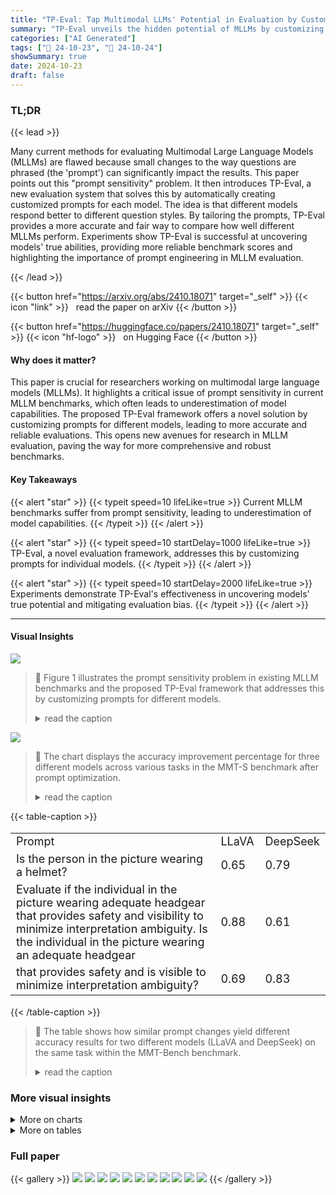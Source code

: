 ```yaml
---
title: "TP-Eval: Tap Multimodal LLMs' Potential in Evaluation by Customizing Prompts"
summary: "TP-Eval unveils the hidden potential of MLLMs by customizing prompts to mitigate evaluation bias caused by prompt sensitivity, leading to a more accurate assessment of model capabilities."
categories: ["AI Generated"]
tags: ["🔖 24-10-23", "🤗 24-10-24"]
showSummary: true
date: 2024-10-23
draft: false
---
```


### TL;DR


{{< lead >}}

Many current methods for evaluating Multimodal Large Language Models (MLLMs) are flawed because small changes to the way questions are phrased (the 'prompt') can significantly impact the results.  This paper points out this "prompt sensitivity" problem.  It then introduces TP-Eval, a new evaluation system that solves this by automatically creating customized prompts for each model.  The idea is that different models respond better to different question styles. By tailoring the prompts, TP-Eval provides a more accurate and fair way to compare how well different MLLMs perform. Experiments show TP-Eval is successful at uncovering models' true abilities, providing more reliable benchmark scores and highlighting the importance of prompt engineering in MLLM evaluation.

{{< /lead >}}


{{< button href="https://arxiv.org/abs/2410.18071" target="_self" >}}
{{< icon "link" >}} &nbsp; read the paper on arXiv
{{< /button >}}

{{< button href="https://huggingface.co/papers/2410.18071" target="_self" >}}
{{< icon "hf-logo" >}} &nbsp; on Hugging Face
{{< /button >}}

#### Why does it matter?
This paper is crucial for researchers working on multimodal large language models (MLLMs). It highlights a critical issue of prompt sensitivity in current MLLM benchmarks, which often leads to underestimation of model capabilities. The proposed TP-Eval framework offers a novel solution by customizing prompts for different models, leading to more accurate and reliable evaluations. This opens new avenues for research in MLLM evaluation, paving the way for more comprehensive and robust benchmarks.
#### Key Takeaways

{{< alert "star" >}}
{{< typeit speed=10 lifeLike=true >}} Current MLLM benchmarks suffer from prompt sensitivity, leading to underestimation of model capabilities. {{< /typeit >}}
{{< /alert >}}

{{< alert "star" >}}
{{< typeit speed=10 startDelay=1000 lifeLike=true >}} TP-Eval, a novel evaluation framework, addresses this by customizing prompts for individual models. {{< /typeit >}}
{{< /alert >}}

{{< alert "star" >}}
{{< typeit speed=10 startDelay=2000 lifeLike=true >}} Experiments demonstrate TP-Eval's effectiveness in uncovering models' true potential and mitigating evaluation bias. {{< /typeit >}}
{{< /alert >}}

------
#### Visual Insights



![](figures/figures_1_0.png)

> 🔼 Figure 1 illustrates the prompt sensitivity problem in existing MLLM benchmarks and the proposed TP-Eval framework that addresses this by customizing prompts for different models.
> <details>
> <summary>read the caption</summary>
> Figure 1: (a) shows underestimation caused by unsuitable prompts in MMT-Bench, (b) shows our proposed evaluation framework resolving this by customizing prompts.
> </details>





![](charts/charts_7_0.png)

> 🔼 The chart displays the accuracy improvement percentage for three different models across various tasks in the MMT-S benchmark after prompt optimization.
> <details>
> <summary>read the caption</summary>
> Figure 3: Results of different models on MMT-S (L2-category). Accuracy improvement is calculated by accuracy using the optimized prompt divided by accuracy using the original prompt. Three models showed varying improvement across different task types, while performance gains differ between models, highlighting the underestimation and bias introduced by original prompts and the effectiveness of our method.
> </details>





{{< table-caption >}}
<table id='0' style='font-size:18px'><tr><td>Prompt</td><td>LLaVA</td><td>DeepSeek</td></tr><tr><td>Is the person in the picture wearing a helmet?</td><td>0.65</td><td>0.79</td></tr><tr><td>Evaluate if the individual in the picture wearing adequate headgear that provides safety and visibility to minimize interpretation ambiguity. Is the individual in the picture wearing an adequate headgear</td><td>0.88</td><td>0.61</td></tr><tr><td>that provides safety and is visible to minimize interpretation ambiguity?</td><td>0.69</td><td>0.83</td></tr></table>{{< /table-caption >}}

> 🔼 The table shows how similar prompt changes yield different accuracy results for two different models (LLaVA and DeepSeek) on the same task within the MMT-Bench benchmark.
> <details>
> <summary>read the caption</summary>
> Table 1: Similar prompt changes have different effects on two models for helmet anomaly detection task in MMT-Bench.
> </details>



### More visual insights



<details>
<summary>More on charts
</summary>


![](charts/charts_8_0.png "🔼 Figure 4: Overall performance with different prompt methods on MMMU with LLaVA. In most cases, the results after optimization surpass those achieved with the initial prompts, and they generally outperform the original questions as well.")

> 🔼 The chart compares the overall performance of LLaVA on MMMU using original questions, initial prefix prompts, and optimized prefix prompts, showing improved accuracy with optimized prompts across different disciplines.
> <details>
> <summary>read the caption</summary>
> Figure 4: Overall performance with different prompt methods on MMMU with LLaVA. In most cases, the results after optimization surpass those achieved with the initial prompts, and they generally outperform the original questions as well.
> </details>


![](charts/charts_8_1.png "🔼 Figure 5: Result of applying optimized prompts to other models. Applying customized prompts from one model to another yields performance changes that differ from each model’s inherent characteristics.")

> 🔼 Figure 5 is a heatmap showing the performance changes when applying prompts optimized for one model to other models, highlighting the model-specific nature of optimal prompts.
> <details>
> <summary>read the caption</summary>
> Figure 5: Result of applying optimized prompts to other models. Applying customized prompts from one model to another yields performance changes that differ from each model’s inherent characteristics.
> </details>


![](charts/charts_9_0.png "🔼 Figure 6: Performance on whether to use introspection or not.")

> 🔼 The chart compares the performance of three different prompt optimization methods (original, no introspection, and the proposed method) on three tasks from the MMT-S benchmark.
> <details>
> <summary>read the caption</summary>
> Figure 6: Performance on whether to use introspection or not.
> </details>


![](charts/charts_9_1.png "🔼 Figure 7: Influence of re-ranking. Both excessively high and low a* can lead to a reduction in performance, and each model achieves optimal performance with a* ∈ [0.5, 0.6].")

> 🔼 The chart displays the effect of the re-ranking parameter (a*) on the accuracy of three different MLLMs.
> <details>
> <summary>read the caption</summary>
> Figure 7: Influence of re-ranking. Both excessively high and low a* can lead to a reduction in performance, and each model achieves optimal performance with a* ∈ [0.5, 0.6].
> </details>


</details>



<details>
<summary>More on tables
</summary>


{{< table-caption >}}
<table id='3' style='font-size:20px'><tr><td>Model</td><td>Original Score</td><td>TP-Eval Score</td><td>#Improved Task</td><td>Ratio</td></tr><tr><td>LLaVA-1.5-7B</td><td>50.4</td><td>54.4</td><td>32</td><td>25.1%</td></tr><tr><td>DeepSeek-VL-7B</td><td>55.2</td><td>57.3</td><td>21</td><td>23.3%</td></tr><tr><td>Mini-Intern VL-Chat-4B-V1-5</td><td>54.6</td><td>56.9</td><td>16</td><td>40.4%</td></tr></table>{{< /table-caption >}}
> 🔼 {{ table.description }}
> <details>
> <summary>read the caption</summary>
> {{ table.caption }}
> </details>


> Table 2 presents the overall performance of three models on the MMT-S benchmark before and after prompt customization, showing significant improvements across many tasks.


{{< table-caption >}}
<table id='2' style='font-size:14px'><tr><td>Task name</td><td>Original prompt</td><td>Zero-shot</td><td>Few-shot</td></tr><tr><td>helmet anomaly detection</td><td>0.65</td><td>0.86</td><td>0.92</td></tr><tr><td>artwork emotion recognition</td><td>0.3</td><td>0.33</td><td>0.41</td></tr><tr><td>spot similarity</td><td>0.23</td><td>0.42</td><td>0.52</td></tr></table>{{< /table-caption >}}
> 🔼 {{ table.description }}
> <details>
> <summary>read the caption</summary>
> {{ table.caption }}
> </details>


> Table 3 shows the performance of zero-shot prompt optimization using in-context learning on three tasks from MMT-S for LLaVA, comparing the original prompt, zero-shot optimized prompt and few-shot optimized prompt.


</details>


### Full paper

{{< gallery >}}
<img src="paper_images/1.png" class="grid-w50 md:grid-w33 xl:grid-w25" />
<img src="paper_images/2.png" class="grid-w50 md:grid-w33 xl:grid-w25" />
<img src="paper_images/3.png" class="grid-w50 md:grid-w33 xl:grid-w25" />
<img src="paper_images/4.png" class="grid-w50 md:grid-w33 xl:grid-w25" />
<img src="paper_images/5.png" class="grid-w50 md:grid-w33 xl:grid-w25" />
<img src="paper_images/6.png" class="grid-w50 md:grid-w33 xl:grid-w25" />
<img src="paper_images/7.png" class="grid-w50 md:grid-w33 xl:grid-w25" />
<img src="paper_images/8.png" class="grid-w50 md:grid-w33 xl:grid-w25" />
<img src="paper_images/9.png" class="grid-w50 md:grid-w33 xl:grid-w25" />
<img src="paper_images/10.png" class="grid-w50 md:grid-w33 xl:grid-w25" />
<img src="paper_images/11.png" class="grid-w50 md:grid-w33 xl:grid-w25" />
{{< /gallery >}}
